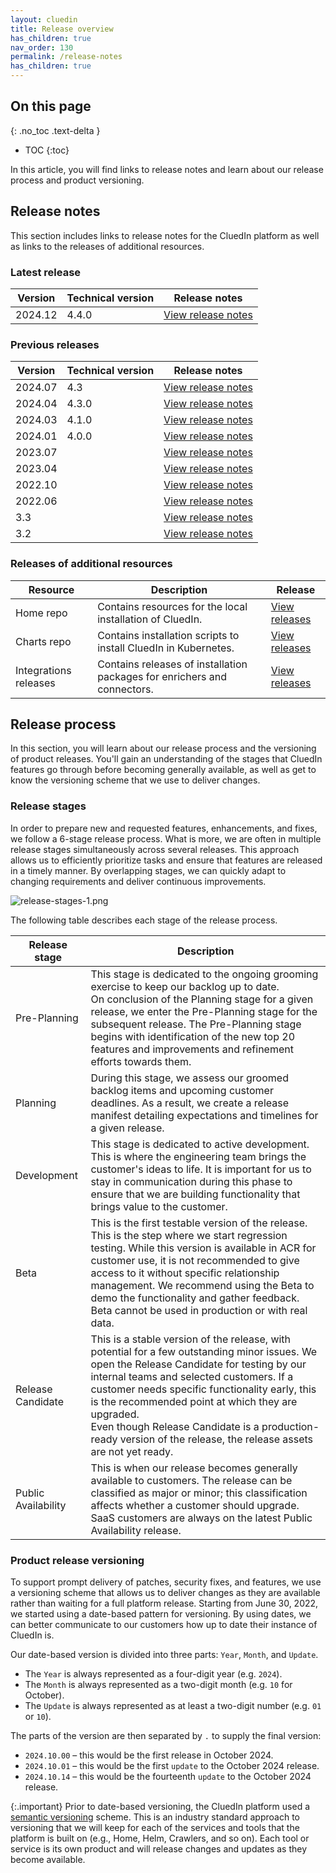 ```yaml
---
layout: cluedin
title: Release overview
has_children: true
nav_order: 130
permalink: /release-notes
has_children: true
---
```

## On this page
{: .no_toc .text-delta }
- TOC
{:toc}

In this article, you will find links to release notes and learn about our release process and product versioning.

## Release notes

This section includes links to release notes for the CluedIn platform as well as links to the releases of additional resources.

### Latest release

| Version | Technical version | Release notes |
|--|--|--|
| 2024.12 | 4.4.0 | [View release notes](https://cluedin-io.github.io/Releases/2024.12/2024.12.00) |

### Previous releases

| Version | Technical version | Release notes |
|--|--|--|
| 2024.07 | 4.3 | [View release notes](https://cluedin-io.github.io/Releases/2024.07/2024.07.00) |
| 2024.04 | 4.3.0 | [View release notes](https://cluedin-io.github.io/Releases/2024.04/2024.04.00) |
| 2024.03 | 4.1.0 | [View release notes](https://cluedin-io.github.io/Releases/2024.03/2024.03.00) |
| 2024.01 | 4.0.0 | [View release notes](https://cluedin-io.github.io/Releases/2024.01/2024.01.00) |
| 2023.07 |  | [View release notes](https://cluedin-io.github.io/Releases/2023.07/2023.07.02) |
| 2023.04 |  | [View release notes](https://cluedin-io.github.io/Releases/2023.04/2023.04.01) |
| 2022.10 |  | [View release notes](https://cluedin-io.github.io/Releases/2022.10/2022.10.00) |
| 2022.06 |  | [View release notes](https://cluedin-io.github.io/Releases/2022.06/2022.06.00) |
| 3.3 |  | [View release notes](https://cluedin-io.github.io/Releases/3.3/3.3.2) |
| 3.2 |  | [View release notes](https://cluedin-io.github.io/Releases/3.2/3.2.5) |

### Releases of additional resources

| Resource | Description | Release |
|--|--|--|
| Home repo | Contains resources for the local installation of CluedIn. | [View releases](https://github.com/CluedIn-io/Home/releases) |
| Charts repo | Contains installation scripts to install CluedIn in Kubernetes. | [View releases](https://github.com/CluedIn-io/Charts/releases) |
| Integrations releases | Contains releases of installation packages for enrichers and connectors. | [View releases](https://cluedin-io.github.io/Releases/integrations) |

## Release process

In this section, you will learn about our release process and the versioning of product releases. You'll gain an understanding of the stages that CluedIn features go through before becoming generally available, as well as get to know the versioning scheme that we use to deliver changes.

### Release stages
 
In order to prepare new and requested features, enhancements, and fixes, we follow a 6-stage release process. What is more, we are often in multiple release stages simultaneously across several releases. This approach allows us to efficiently prioritize tasks and ensure that features are released in a timely manner. By overlapping stages, we can quickly adapt to changing requirements and deliver continuous improvements. 

![release-stages-1.png](../../assets/images/release/release-stages-1.png)

The following table describes each stage of the release process.

| Release stage | Description |
|--|--|
| Pre-Planning | This stage is dedicated to the ongoing grooming exercise to keep our backlog up to date.<br>On conclusion of the Planning stage for a given release, we enter the Pre-Planning stage for the subsequent release. The Pre-Planning stage begins with identification of the new top 20 features and improvements and refinement efforts towards them. |
| Planning | During this stage, we assess our groomed backlog items and upcoming customer deadlines. As a result, we create a release manifest detailing expectations and timelines for a given release. |
| Development | This stage is dedicated to active development. This is where the engineering team brings the customer's ideas to life. It is important for us to stay in communication during this phase to ensure that we are building functionality that brings value to the customer. |
| Beta | This is the first testable version of the release. This is the step where we start regression testing. While this version is available in ACR for customer use, it is not recommended to give access to it without specific relationship management. We recommend using the Beta to demo the functionality and gather feedback.<br>Beta cannot be used in production or with real data. |
| Release Candidate | This is a stable version of the release, with potential for a few outstanding minor issues. We open the Release Candidate for testing by our internal teams and selected customers. If a customer needs specific functionality early, this is the recommended point at which they are upgraded.<br>Even though Release Candidate is a production-ready version of the release, the release assets are not yet ready. |
| Public Availability | This is when our release becomes generally available to customers. The release can be classified as major or minor; this classification affects whether a customer should upgrade. SaaS customers are always on the latest Public Availability release. |

### Product release versioning

To support prompt delivery of patches, security fixes, and features, we use a versioning scheme that allows us to deliver changes as they are available rather than waiting for a full platform release. Starting from June 30, 2022, we started using a date-based pattern for versioning. By using dates, we can better communicate to our customers how up to date their instance of CluedIn is.

Our date-based version is divided into three parts: `Year`, `Month`, and `Update`.

- The `Year` is always represented as a four-digit year (e.g. `2024`).
- The `Month` is always represented as a two-digit month (e.g. `10` for October).
- The `Update` is always represented as at least a two-digit number (e.g. `01` or `10`).

The parts of the version are then separated by `.` to supply the final version:

- `2024.10.00` – this would be the first release in October 2024.
- `2024.10.01` – this would be the first `update` to the October 2024 release.
- `2024.10.14` – this would be the fourteenth `update` to the October 2024 release.

{:.important}
Prior to date-based versioning, the CluedIn platform used a [semantic versioning](https://semver.org/) scheme. This is an industry standard approach to versioning that we will keep for each of the services and tools that the platform is built on (e.g., Home, Helm, Crawlers, and so on). Each tool or service is its own product and will release changes and updates as they become available.